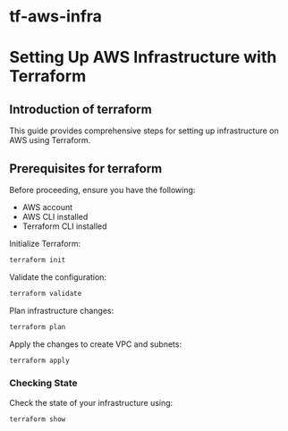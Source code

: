 # tf-aws-infra
# Setting Up AWS Infrastructure with Terraform

## Introduction of terraform

This guide provides comprehensive steps for setting up infrastructure on AWS using Terraform.


## Prerequisites for terraform


Before proceeding, ensure you have the following:


- AWS account
- AWS CLI installed
- Terraform CLI installed

Initialize Terraform:
   ```bash
   terraform init
   ```

Validate the configuration:
   ```bash
   terraform validate
   ```

Plan infrastructure changes:
   ```bash
   terraform plan
   ```

Apply the changes to create VPC and subnets:
   ```bash
   terraform apply
   ```

### Checking State

Check the state of your infrastructure using:
```bash
terraform show